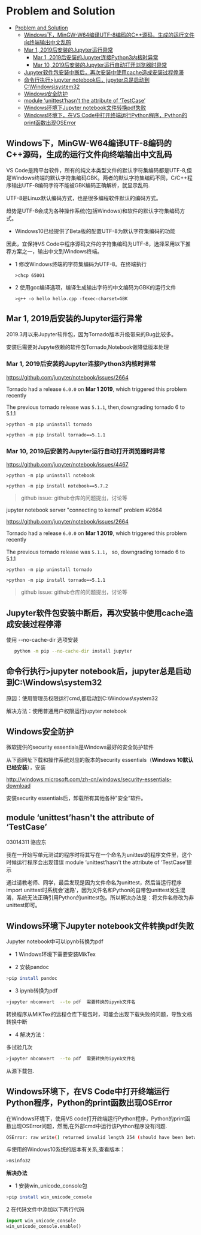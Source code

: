 
# Problem and Solution
<!-- TOC -->

- [Problem and Solution](#problem-and-solution)
    - [Windows下，MinGW-W64编译UTF-8编码的C++源码，生成的运行文件向终端输出中文乱码](#windows下mingw-w64编译utf-8编码的c源码生成的运行文件向终端输出中文乱码)
    - [Mar 1, 2019后安装的Jupyter运行异常](#mar-1-2019后安装的jupyter运行异常)
        - [Mar 1, 2019后安装的Jupyter连接Python3内核时异常](#mar-1-2019后安装的jupyter连接python3内核时异常)
        - [Mar 10, 2019后安装的Jupyter运行自动打开浏览器时异常](#mar-10-2019后安装的jupyter运行自动打开浏览器时异常)
    - [Jupyter软件包安装中断后，再次安装中使用cache造成安装过程停滞](#jupyter软件包安装中断后再次安装中使用cache造成安装过程停滞)
    - [命令行执行>jupyter notebook后，jupyter总是启动到C:\Windows\system32](#命令行执行jupyter-notebook后jupyter总是启动到c\windows\system32)
    - [Windows安全防护](#windows安全防护)
    - [module ‘unittest’hasn't the attribute of ‘TestCase’](#module-unittesthasnt-the-attribute-of-testcase)
    - [Windows环境下Jupyter notebook文件转换pdf失败](#windows环境下jupyter-notebook文件转换pdf失败)
    - [Windows环境下，在VS Code中打开终端运行Python程序，Python的print函数出现OSError](#windows环境下在vs-code中打开终端运行python程序python的print函数出现oserror)

<!-- /TOC -->

## Windows下，MinGW-W64编译UTF-8编码的C++源码，生成的运行文件向终端输出中文乱码

VS Code是跨平台软件，所有的纯文本类型文件的默认字符集编码都是UTF-8,但是Windows终端的默认字符集编码GBK。两者的默认字符集编码不同，C/C++程序输出UTF-8编码字符不能被GBK编码正确解析，就显示乱码.

UTF-8是Linux默认编码方式，也是很多编程软件默认的编码方式。

趋势是UTF-8会成为各种操作系统(包括Windows)和软件的默认字符集编码方式。

* Windows10已经提供了Beta版的配置UTF-8为默认字符集编码的功能

因此，宜保持VS Code中程序源码文件的字符集编码为UTF-8，选择采用以下推荐方案之一，输出中文到Windows终端。

* 1 修改Windows终端的字符集编码为UTF-8。在终端执行

      >chcp 65001

* 2 使用gcc编译选项，编译生成输出字符的中文编码为GBK的运行文件

      >g++ -o hello hello.cpp -fexec-charset=GBK

## Mar 1, 2019后安装的Jupyter运行异常

2019.3月以来Jupyter软件包，因为Tornado版本升级带来的Bug比较多。

安装后需要对Jupyte依赖的软件包Tornado,Notebook做降低版本处理

### Mar 1, 2019后安装的Jupyter连接Python3内核时异常

https://github.com/jupyter/notebook/issues/2664

Tornado had a release `6.0.0` on **Mar 1 2019**, which triggered this problem recently

The previous tornado release was `5.1.1`, then,downgrading tornado 6 to 5.1.1 

    >python -m pip uninstall tornado
   
    >python -m pip install tornado==5.1.1

### Mar 10, 2019后安装的Jupyter运行自动打开浏览器时异常

https://github.com/jupyter/notebook/issues/4467

    >python -m pip uninstall notebook
   
    >python -m pip install notebook==5.7.2

>github issue: github仓库的问题提出，讨论等


jupyter notebook server "connecting to kernel" problem #2664

https://github.com/jupyter/notebook/issues/2664

Tornado had a release `6.0.0` on **Mar 1 2019**, which triggered this problem recently

The previous tornado release was `5.1.1`， so, downgrading tornado 6 to 5.1.1 

    >python -m pip uninstall tornado
   
    >python -m pip install tornado==5.1.1

>github issue: github仓库的问题提出，讨论等

## Jupyter软件包安装中断后，再次安装中使用cache造成安装过程停滞

使用 --no-cache-dir 选项安装

```bash
   python -m pip --no-cache-dir install jupyter
```   

##  命令行执行>jupyter notebook后，jupyter总是启动到C:\Windows\system32

原因：使用管理员权限运行cmd,都启动到C:\Windows\system32

解决方法：使用普通用户权限运行jupyter notebook

## Windows安全防护

微软提供的security essentials是Windows最好的安全防护软件
  
从下面网址下载和操作系统对应的版本的security essentials（**Windows 10默认已经安装**），安装

http://windows.microsoft.com/zh-cn/windows/security-essentials-download
      
安装security essentials后，卸载所有其他各种"安全”软件。
   
## module ‘unittest’hasn't the attribute of ‘TestCase’

03014311 骆应东

我在一开始写单元测试的程序时将其写在一个命名为unittest的程序文件里，这个时候运行程序会出现错误 module ‘unittest’hasn't the attribute of ‘TestCase’提示

通过请教老师、同学，最后发现是因为文件命名为unittest，然后当运行程序import unittest时系统会‘迷路’，因为文件名和Python的自带包unittest发生混淆，系统无法正确引用Python的unittest包。所以解决办法是：将文件名修改为非unittest即可。

##  Windows环境下Jupyter notebook文件转换pdf失败

Jupyter notebook中可以ipynb转换为pdf

* 1 Windows环境下需要安装MikTex

* 2 安装pandoc

```bash
>pip install pandoc
```

* 3 ipynb转换为pdf

```bash
>jupyter nbconvert  --to pdf  需要转换的ipynb文件名
```

转换程序从MiKTex的远程仓库下载包时，可能会出现下载失败的问题，导致文档转换中断

* 4 解决方法：

多试验几次

```bash   
>jupyter nbconvert  --to pdf  需要转换的ipynb文件名
```

从源下载包.

## Windows环境下，在VS Code中打开终端运行Python程序，Python的print函数出现OSError

 在Windows环境下，使用VS code打开终端运行Python程序，Python的print函数出现OSError问题，然而,在外部cmd中运行该Python程序没有问题.

```bash
OSError: raw write() returned invalid length 254 (should have been between 0 and 127)
```
与使用的Windows10系统的版本有关系,查看版本：

```bash
>msinfo32
```

**解决办法**

* 1 安装win_unicode_console包

```bash
>pip install win_unicode_console
```
2 在代码文件中添加以下两行代码

```python
import win_unicode_console
win_unicode_console.enable()
```